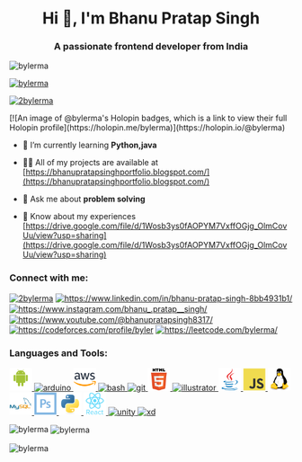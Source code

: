 <h1 align="center">Hi 👋, I'm Bhanu Pratap Singh</h1>
<h3 align="center">A passionate frontend developer from India</h3>

<p align="left"> <img src="https://komarev.com/ghpvc/?username=bylerma&label=Profile%20views&color=0e75b6&style=flat" alt="bylerma" /> </p>

<p align="left"> <a href="https://github.com/ryo-ma/github-profile-trophy"><img src="https://github-profile-trophy.vercel.app/?username=bylerma" alt="bylerma" /></a> </p>

<p align="left"> <a href="https://twitter.com/2bylerma" target="blank"><img src="https://img.shields.io/twitter/follow/2bylerma?logo=twitter&style=for-the-badge" alt="2bylerma" /></a> </p>
[![An image of @bylerma's Holopin badges, which is a link to view their full Holopin profile](https://holopin.me/bylerma)](https://holopin.io/@bylerma)


- 🌱 I’m currently learning **Python,java**

- 👨‍💻 All of my projects are available at [https://bhanupratapsinghportfolio.blogspot.com/](https://bhanupratapsinghportfolio.blogspot.com/)

- 💬 Ask me about **problem solving**

- 📄 Know about my experiences [https://drive.google.com/file/d/1Wosb3ys0fAOPYM7VxffOGjg_OlmCovUu/view?usp=sharing](https://drive.google.com/file/d/1Wosb3ys0fAOPYM7VxffOGjg_OlmCovUu/view?usp=sharing)

<h3 align="left">Connect with me:</h3>
<p align="left">
<a href="https://twitter.com/2bylerma" target="blank"><img align="center" src="https://raw.githubusercontent.com/rahuldkjain/github-profile-readme-generator/master/src/images/icons/Social/twitter.svg" alt="2bylerma" height="30" width="40" /></a>
<a href="https://linkedin.com/in/https://www.linkedin.com/in/bhanu-pratap-singh-8bb4931b1/" target="blank"><img align="center" src="https://raw.githubusercontent.com/rahuldkjain/github-profile-readme-generator/master/src/images/icons/Social/linked-in-alt.svg" alt="https://www.linkedin.com/in/bhanu-pratap-singh-8bb4931b1/" height="30" width="40" /></a>
<a href="https://instagram.com/https://www.instagram.com/bhanu_.pratap__singh/" target="blank"><img align="center" src="https://raw.githubusercontent.com/rahuldkjain/github-profile-readme-generator/master/src/images/icons/Social/instagram.svg" alt="https://www.instagram.com/bhanu_.pratap__singh/" height="30" width="40" /></a>
<a href="https://www.youtube.com/c/https://www.youtube.com/@bhanupratapsingh8317/" target="blank"><img align="center" src="https://raw.githubusercontent.com/rahuldkjain/github-profile-readme-generator/master/src/images/icons/Social/youtube.svg" alt="https://www.youtube.com/@bhanupratapsingh8317/" height="30" width="40" /></a>
<a href="https://codeforces.com/profile/https://codeforces.com/profile/byler" target="blank"><img align="center" src="https://raw.githubusercontent.com/rahuldkjain/github-profile-readme-generator/master/src/images/icons/Social/codeforces.svg" alt="https://codeforces.com/profile/byler" height="30" width="40" /></a>
<a href="https://www.leetcode.com/https://leetcode.com/bylerma/" target="blank"><img align="center" src="https://raw.githubusercontent.com/rahuldkjain/github-profile-readme-generator/master/src/images/icons/Social/leet-code.svg" alt="https://leetcode.com/bylerma/" height="30" width="40" /></a>
</p>

<h3 align="left">Languages and Tools:</h3>
<p align="left"> <a href="https://developer.android.com" target="_blank" rel="noreferrer"> <img src="https://raw.githubusercontent.com/devicons/devicon/master/icons/android/android-original-wordmark.svg" alt="android" width="40" height="40"/> </a> <a href="https://www.arduino.cc/" target="_blank" rel="noreferrer"> <img src="https://cdn.worldvectorlogo.com/logos/arduino-1.svg" alt="arduino" width="40" height="40"/> </a> <a href="https://aws.amazon.com" target="_blank" rel="noreferrer"> <img src="https://raw.githubusercontent.com/devicons/devicon/master/icons/amazonwebservices/amazonwebservices-original-wordmark.svg" alt="aws" width="40" height="40"/> </a> <a href="https://www.gnu.org/software/bash/" target="_blank" rel="noreferrer"> <img src="https://www.vectorlogo.zone/logos/gnu_bash/gnu_bash-icon.svg" alt="bash" width="40" height="40"/> </a> <a href="https://git-scm.com/" target="_blank" rel="noreferrer"> <img src="https://www.vectorlogo.zone/logos/git-scm/git-scm-icon.svg" alt="git" width="40" height="40"/> </a> <a href="https://www.w3.org/html/" target="_blank" rel="noreferrer"> <img src="https://raw.githubusercontent.com/devicons/devicon/master/icons/html5/html5-original-wordmark.svg" alt="html5" width="40" height="40"/> </a> <a href="https://www.adobe.com/in/products/illustrator.html" target="_blank" rel="noreferrer"> <img src="https://www.vectorlogo.zone/logos/adobe_illustrator/adobe_illustrator-icon.svg" alt="illustrator" width="40" height="40"/> </a> <a href="https://www.java.com" target="_blank" rel="noreferrer"> <img src="https://raw.githubusercontent.com/devicons/devicon/master/icons/java/java-original.svg" alt="java" width="40" height="40"/> </a> <a href="https://developer.mozilla.org/en-US/docs/Web/JavaScript" target="_blank" rel="noreferrer"> <img src="https://raw.githubusercontent.com/devicons/devicon/master/icons/javascript/javascript-original.svg" alt="javascript" width="40" height="40"/> </a> <a href="https://www.linux.org/" target="_blank" rel="noreferrer"> <img src="https://raw.githubusercontent.com/devicons/devicon/master/icons/linux/linux-original.svg" alt="linux" width="40" height="40"/> </a> <a href="https://www.mysql.com/" target="_blank" rel="noreferrer"> <img src="https://raw.githubusercontent.com/devicons/devicon/master/icons/mysql/mysql-original-wordmark.svg" alt="mysql" width="40" height="40"/> </a> <a href="https://www.photoshop.com/en" target="_blank" rel="noreferrer"> <img src="https://raw.githubusercontent.com/devicons/devicon/master/icons/photoshop/photoshop-line.svg" alt="photoshop" width="40" height="40"/> </a> <a href="https://www.python.org" target="_blank" rel="noreferrer"> <img src="https://raw.githubusercontent.com/devicons/devicon/master/icons/python/python-original.svg" alt="python" width="40" height="40"/> </a> <a href="https://reactjs.org/" target="_blank" rel="noreferrer"> <img src="https://raw.githubusercontent.com/devicons/devicon/master/icons/react/react-original-wordmark.svg" alt="react" width="40" height="40"/> </a> <a href="https://unity.com/" target="_blank" rel="noreferrer"> <img src="https://www.vectorlogo.zone/logos/unity3d/unity3d-icon.svg" alt="unity" width="40" height="40"/> </a> <a href="https://www.adobe.com/products/xd.html" target="_blank" rel="noreferrer"> <img src="https://cdn.worldvectorlogo.com/logos/adobe-xd.svg" alt="xd" width="40" height="40"/> </a> </p>

<p><img align="left" src="https://github-readme-stats.vercel.app/api/top-langs?username=bylerma&show_icons=true&locale=en&layout=compact" alt="bylerma" /></p>

<p>&nbsp;<img align="center" src="https://github-readme-stats.vercel.app/api?username=bylerma&show_icons=true&locale=en" alt="bylerma" /></p>

<p><img align="center" src="https://github-readme-streak-stats.herokuapp.com/?user=bylerma&" alt="bylerma" /></p>
